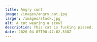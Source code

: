 ```yaml
---
title: Angry cunt
image: /images/angry_cat.jpg
larger: /images/stock.jpg
alt: A cat wearing a scowl
description: This cat is fucking pissed.
date: 2020-04-07T08:47:02.538Z
---
```

